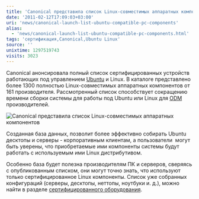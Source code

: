 ```yaml
---
title: 'Canonical представила список Linux-совместимых аппаратных компонентов'
date: '2011-02-12T17:09:03+03:00'
uri: 'news/canonical-launch-list-ubuntu-compatible-pc-components'
alias: 
  - 'news/canonical-launch-list-ubuntu-compatible-pc-components.html'
tags: 'сертификация,Canonical,Ubuntu Linux'
source: ''
unixtime: 1297519743
visits: 3023
---
```

Canonical анонсировала полный список сертифицированных устройств работающих под управлением [Ubuntu](ubuntu/) и Linux. В каталоге представлено более 1300 полностью Linux-совместимых аппаратных компонентов от 161 производителя. Рассмотренный список способствует сокращению времени сборки системы для работы под Ubuntu или Linux для [ODM](http://ru.wikipedia.org/wiki/ODM) производителей.

![Canonical представила список Linux-совместимых аппаратных компонентов](img/2011/02/12/17-00/image8.jpg)

Созданная база данных, позволит более эффективно собирать Ubuntu десктопы и серверы - корпоративным клиентам, а пользователи  могут быть уверены, что приобретаемые ими компоненты системы будут работать с используемым ими Linux дистрибутивом.

Особенно база будет полезна производителям ПК и серверов, сверяясь с опубликованным списком, они могут точно знать, что используют только сертифицированное Linux компоненты. Список уже собранных конфигураций (серверы, десктопы, неттопы, ноутбуки и. д.), можно найти в разделе [сертифицированного оборудования](http://www.ubuntu.com/certification).
